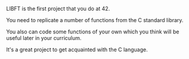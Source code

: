 LIBFT is the first project that you do at 42.

You need to replicate a number of functions from the C standard library.

You also can code some functions of your own which you think will be useful later in your curriculum.

It's a great project to get acquainted with the C language.
